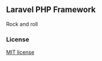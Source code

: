 ## Laravel PHP Framework
Rock and roll
### License

[MIT license](http://opensource.org/licenses/MIT)
